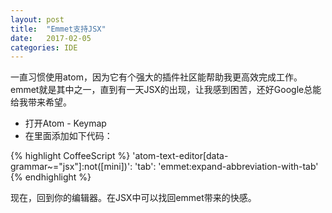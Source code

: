 ```yaml
---
layout: post
title:  "Emmet支持JSX"
date:   2017-02-05
categories: IDE
---
```

一直习惯使用atom，因为它有个强大的插件社区能帮助我更高效完成工作。emmet就是其中之一，直到有一天JSX的出现，让我感到困苦，还好Google总能给我带来希望。

- 打开Atom - Keymap
- 在里面添加如下代码：

{% highlight CoffeeScript %}
'atom-text-editor[data-grammar~="jsx"]:not([mini])':
  'tab': 'emmet:expand-abbreviation-with-tab'
{% endhighlight %}

现在，回到你的编辑器。在JSX中可以找回emmet带来的快感。
